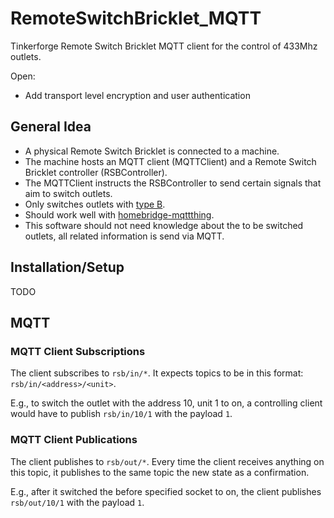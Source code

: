 # RemoteSwitchBricklet_MQTT

Tinkerforge Remote Switch Bricklet MQTT client for the control of 433Mhz outlets.

Open:
* Add transport level encryption and user authentication

## General Idea

* A physical Remote Switch Bricklet is connected to a machine.
* The machine hosts an MQTT client (MQTTClient) and a Remote Switch Bricklet controller (RSBController).
* The MQTTClient instructs the RSBController to send certain signals that aim to switch outlets.
* Only switches outlets with [type B](https://www.tinkerforge.com/en/doc/Hardware/Bricklets/Remote_Switch.html#remote-switch-bricklet).
* Should work well with [homebridge-mqttthing](https://github.com/arachnetech/homebridge-mqttthing).
* This software should not need knowledge about the to be switched outlets, all related information is send via MQTT.

## Installation/Setup

TODO

## MQTT

### MQTT Client Subscriptions

The client subscribes to `rsb/in/*`. It expects topics to be in this format: `rsb/in/<address>/<unit>`.

E.g., to switch the outlet with the address 10, unit 1 to on, a controlling client would have to publish `rsb/in/10/1` with the payload `1`.

### MQTT Client Publications

The client publishes to `rsb/out/*`. Every time the client receives anything on this topic, it publishes to the same topic the new state as a confirmation.

E.g., after it switched the before specified socket to on, the client publishes `rsb/out/10/1` with the payload `1`.
